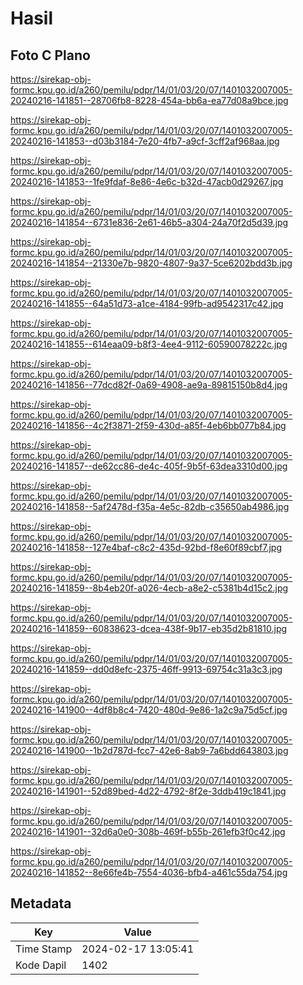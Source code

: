 # Hasil

## Foto C Plano

https://sirekap-obj-formc.kpu.go.id/a260/pemilu/pdpr/14/01/03/20/07/1401032007005-20240216-141851--28706fb8-8228-454a-bb6a-ea77d08a9bce.jpg

https://sirekap-obj-formc.kpu.go.id/a260/pemilu/pdpr/14/01/03/20/07/1401032007005-20240216-141853--d03b3184-7e20-4fb7-a9cf-3cff2af968aa.jpg

https://sirekap-obj-formc.kpu.go.id/a260/pemilu/pdpr/14/01/03/20/07/1401032007005-20240216-141853--1fe9fdaf-8e86-4e6c-b32d-47acb0d29267.jpg

https://sirekap-obj-formc.kpu.go.id/a260/pemilu/pdpr/14/01/03/20/07/1401032007005-20240216-141854--6731e836-2e61-46b5-a304-24a70f2d5d39.jpg

https://sirekap-obj-formc.kpu.go.id/a260/pemilu/pdpr/14/01/03/20/07/1401032007005-20240216-141854--21330e7b-9820-4807-9a37-5ce6202bdd3b.jpg

https://sirekap-obj-formc.kpu.go.id/a260/pemilu/pdpr/14/01/03/20/07/1401032007005-20240216-141855--64a51d73-a1ce-4184-99fb-ad9542317c42.jpg

https://sirekap-obj-formc.kpu.go.id/a260/pemilu/pdpr/14/01/03/20/07/1401032007005-20240216-141855--614eaa09-b8f3-4ee4-9112-60590078222c.jpg

https://sirekap-obj-formc.kpu.go.id/a260/pemilu/pdpr/14/01/03/20/07/1401032007005-20240216-141856--77dcd82f-0a69-4908-ae9a-89815150b8d4.jpg

https://sirekap-obj-formc.kpu.go.id/a260/pemilu/pdpr/14/01/03/20/07/1401032007005-20240216-141856--4c2f3871-2f59-430d-a85f-4eb6bb077b84.jpg

https://sirekap-obj-formc.kpu.go.id/a260/pemilu/pdpr/14/01/03/20/07/1401032007005-20240216-141857--de62cc86-de4c-405f-9b5f-63dea3310d00.jpg

https://sirekap-obj-formc.kpu.go.id/a260/pemilu/pdpr/14/01/03/20/07/1401032007005-20240216-141858--5af2478d-f35a-4e5c-82db-c35650ab4986.jpg

https://sirekap-obj-formc.kpu.go.id/a260/pemilu/pdpr/14/01/03/20/07/1401032007005-20240216-141858--127e4baf-c8c2-435d-92bd-f8e60f89cbf7.jpg

https://sirekap-obj-formc.kpu.go.id/a260/pemilu/pdpr/14/01/03/20/07/1401032007005-20240216-141859--8b4eb20f-a026-4ecb-a8e2-c5381b4d15c2.jpg

https://sirekap-obj-formc.kpu.go.id/a260/pemilu/pdpr/14/01/03/20/07/1401032007005-20240216-141859--60838623-dcea-438f-9b17-eb35d2b81810.jpg

https://sirekap-obj-formc.kpu.go.id/a260/pemilu/pdpr/14/01/03/20/07/1401032007005-20240216-141859--dd0d8efc-2375-46ff-9913-69754c31a3c3.jpg

https://sirekap-obj-formc.kpu.go.id/a260/pemilu/pdpr/14/01/03/20/07/1401032007005-20240216-141900--4df8b8c4-7420-480d-9e86-1a2c9a75d5cf.jpg

https://sirekap-obj-formc.kpu.go.id/a260/pemilu/pdpr/14/01/03/20/07/1401032007005-20240216-141900--1b2d787d-fcc7-42e6-8ab9-7a6bdd643803.jpg

https://sirekap-obj-formc.kpu.go.id/a260/pemilu/pdpr/14/01/03/20/07/1401032007005-20240216-141901--52d89bed-4d22-4792-8f2e-3ddb419c1841.jpg

https://sirekap-obj-formc.kpu.go.id/a260/pemilu/pdpr/14/01/03/20/07/1401032007005-20240216-141901--32d6a0e0-308b-469f-b55b-261efb3f0c42.jpg

https://sirekap-obj-formc.kpu.go.id/a260/pemilu/pdpr/14/01/03/20/07/1401032007005-20240216-141852--8e66fe4b-7554-4036-bfb4-a461c55da754.jpg


## Metadata

| Key        | Value               |
| ---------- | ------------------- |
| Time Stamp | 2024-02-17 13:05:41 |
| Kode Dapil | 1402                |



